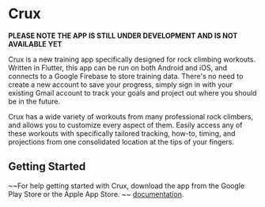 # Crux

**PLEASE NOTE THE APP IS STILL UNDER DEVELOPMENT AND IS NOT AVAILABLE YET**

Crux is a new training app specifically designed for rock climbing workouts.
Written in Flutter, this app can be run on both Android and iOS, and connects to a Google Firebase to store training data. 
There's no need to create a new account to save your progress, simply sign in with your existing Gmail account to track your goals and project out where you should be in the future. 

Crux has a wide variety of workouts from many professional rock climbers, and allows you to customize every aspect of them. Easily access any of these workouts with specifically tailored tracking, how-to, timing, and projections from one consolidated location at the tips of your fingers. 


## Getting Started

~~For help getting started with Crux, download the app from the Google Play Store or the Apple App Store. ~~
[documentation](https://flutter.io/).
